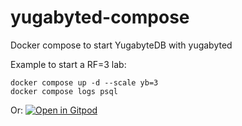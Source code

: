 # yugabyted-compose
Docker compose to start YugabyteDB with yugabyted

Example to start a RF=3 lab:
```
docker compose up -d --scale yb=3
docker compose logs psql
```

Or:
[![Open in Gitpod](https://gitpod.io/button/open-in-gitpod.svg)](https://gitpod.io/#https://github.com/FranckPachot/yugabyted-compose)


